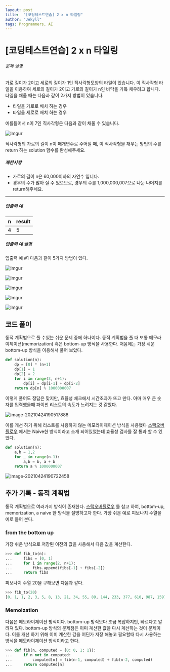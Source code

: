 ```yaml
---
layout: post
title:  "[코딩테스트연습] 2 x n 타일링"
author: "Jekyll"
tags: Programmers, AI
---
```


# [코딩테스트연습] 2 x n 타일링

###### 문제 설명

가로 길이가 2이고 세로의 길이가 1인 직사각형모양의 타일이 있습니다. 이 직사각형 타일을 이용하여 세로의 길이가 2이고 가로의 길이가 n인 바닥을 가득 채우려고 합니다. 타일을 채울 때는 다음과 같이 2가지 방법이 있습니다.

- 타일을 가로로 배치 하는 경우
- 타일을 세로로 배치 하는 경우

예를들어서 n이 7인 직사각형은 다음과 같이 채울 수 있습니다.

![Imgur](https://tva1.sinaimg.cn/large/008i3skNgy1gpuzpfz1wbj30by03i0sh.jpg)

직사각형의 가로의 길이 n이 매개변수로 주어질 때, 이 직사각형을 채우는 방법의 수를 return 하는 solution 함수를 완성해주세요.

##### 제한사항

- 가로의 길이 n은 60,000이하의 자연수 입니다.
- 경우의 수가 많아 질 수 있으므로, 경우의 수를 1,000,000,007으로 나눈 나머지를 return해주세요.

------

##### 입출력 예

| n    | result |
| ---- | ------ |
| 4    | 5      |

##### 입출력 예 설명

입출력 예 #1
다음과 같이 5가지 방법이 있다.

![Imgur](https://tva1.sinaimg.cn/large/008i3skNgy1gpuzpg5r8cj306t03g0ij.jpg)

![Imgur](https://tva1.sinaimg.cn/large/008i3skNgy1gpuzphe36rj306t03e0jn.jpg)

![Imgur](https://tva1.sinaimg.cn/large/008i3skNgy1gpuzpgtexlj306t03g0l0.jpg)

![Imgur](https://tva1.sinaimg.cn/large/008i3skNgy1gpuzpidhdwj306t03g0lx.jpg)

![Imgur](https://tva1.sinaimg.cn/large/008i3skNgy1gpuzphv327j306t03g0lh.jpg)





## 코드 풀이

동적 계획법으로 풀 수있는 쉬운 문제 중에 하나이다. 동적 계획법을 풀 때 보통 메모라이제이션(memorization) 혹은 bottom-up 방식을 사용한다. 처음에는 가장 쉬운 bottom-up 방식을 이용해서 풀어 보았다.

```python
def solution(n):
    dp = [0] * (n+1)
    dp[1] = 1
    dp[2] = 2
    for i in range(3, n+1):
        dp[i] = dp[i-1] + dp[i-2]
    return dp[n] % 1000000007
```

이렇게 풀어도 정답은 맞지만, 효율성 체크에서 시간초과가 뜨고 만다. 아마 매우 큰 숫자를 입력했을때 파이썬 리스트의 속도가 느려지는 것 같았다.

![image-20210424190517888](https://tva1.sinaimg.cn/large/008i3skNgy1gpuzrimmktj30ok05kt97.jpg)



이를 개선 하기 위해 리스트를 사용하지 않는 메모라이제이션 방식을 사용했다 [스택오버플로우](https://stackoverflow.com/questions/18172257/efficient-calculation-of-fibonacci-series) 에서는 Naive한 방식이라고 소개 되어있었는데 효율성 검사를 잘 통과 할 수 있었다.

```python
def solution(n):
    a,b = 1,2
    for _ in range(n-1):
        a,b = b, a + b
    return a % 1000000007
```

![image-20210424190722458](https://tva1.sinaimg.cn/large/008i3skNgy1gpuztocbxrj30om05nq3i.jpg)



## 추가 기록 - 동적 계획법

동적 계획법으로 여러가지 방식이 존재한다. [스택오버플로우](https://stackoverflow.com/questions/18172257/efficient-calculation-of-fibonacci-series) 를 참고 하여, bottom-up, memorization, a naive 한 방식을 설명하고자 한다. 가장 쉬운 예로 피보나치 수열을 예로 들어 본다.

### from the bottom up

가장 쉬운 방식으로 저장된 이전의 값을 사용해서 다음 값을 계산한다.

```python
>>> def fib_to(n):
...     fibs = [0, 1]
...     for i in range(2, n+1):
...         fibs.append(fibs[-1] + fibs[-2])
...     return fibs
```

피보나치 수열 20을 구해보면 다음과 같다.

```python
>>> fib_to(20)
[0, 1, 1, 2, 3, 5, 8, 13, 21, 34, 55, 89, 144, 233, 377, 610, 987, 1597, 2584, 4181, 6765]
```



### Memoization

다음은 메모라이제이션 방식이다. bottom-up 방식보다 조금 복잡하지만, 빠르다고 알려져 있다. bottom-up 방식의 문제점은 이미 계산한 값을 다시 계산하는 것이 문제이다. 이를 개선 하기 위해 이미 계산한 값을 어딘가 저장 해놓고 필요할때 다시 사용하는 방식을 메모라이제이션 방식이라고 한다.

```python
>>> def fib(n, computed = {0: 0, 1: 1}):
...     if n not in computed:
...         computed[n] = fib(n-1, computed) + fib(n-2, computed)
...     return computed[n]
```

